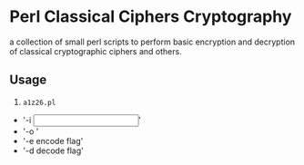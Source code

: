 # Perl Classical Ciphers Cryptography

a collection of small perl scripts to perform basic encryption and decryption of classical cryptographic ciphers and others.

## Usage
1. `a1z26.pl` 
* '-i <input file>'
* '-o <output file>'
* '-e encode flag'
* '-d decode flag'
